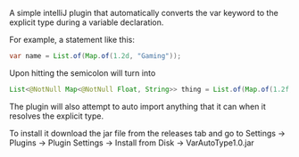 A simple intelliJ plugin that automatically converts the var keyword to the explicit type during a variable declaration.

For example, a statement like this:
```java
var name = List.of(Map.of(1.2d, "Gaming"));
```

Upon hitting the semicolon will turn into
```java
List<@NotNull Map<@NotNull Float, String>> thing = List.of(Map.of(1.2f, "gamer"));
```

The plugin will also attempt to auto import anything that it can when it resolves the explicit type.

To install it download the jar file from the releases tab and go to Settings -> Plugins -> Plugin Settings -> Install from Disk -> VarAutoType1.0.jar

